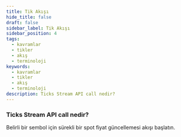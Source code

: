 ```yaml
---
title: Tik Akışı
hide_title: false
draft: false
sidebar_label: Tik Akışı
sidebar_position: 4
tags:
  - kavramlar
  - tikler
  - akış
  - terminoloji
keywords:
  - kavramlar
  - tikler
  - akış
  - terminoloji
description: Ticks Stream API call nedir?
---
```


### Ticks Stream API call nedir?

Belirli bir sembol için sürekli bir spot fiyat güncellemesi akışı başlatın.
